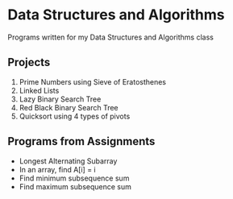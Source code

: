 # Data Structures and Algorithms
Programs written for my Data Structures and Algorithms class

## Projects
1. Prime Numbers using Sieve of Eratosthenes
2. Linked Lists
3. Lazy Binary Search Tree
4. Red Black Binary Search Tree
5. Quicksort using 4 types of pivots

## Programs from Assignments
* Longest Alternating Subarray
* In an array, find A[i] = i
* Find minimum subsequence sum
* Find maximum subsequence sum